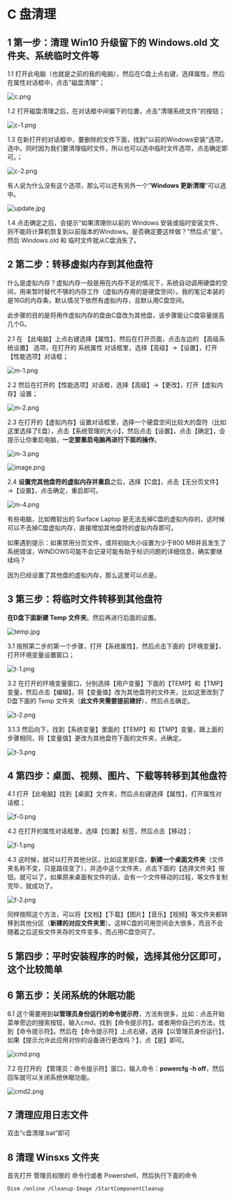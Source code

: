 # C 盘清理

## 1 第一步：清理 Win10 升级留下的 Windows.old 文件夹、系统临时文件等

1.1 打开此电脑（也就是之前的我的电脑），然后在C盘上点右键，选择属性，然后在属性对话框中，点击"磁盘清理"；

![](/images/20230808/15073419776522795.png "c.png")

1.2 打开磁盘清理之后，在对话框中间偏下的位置，点击"清理系统文件"的按钮；

![](/images/20230808/15073419775961942.png "c-1.png")

1.3 在新打开的对话框中，要删除的文件下面，找到"以前的Windows安装"选项，选中。同时因为我们要清理临时文件，所以也可以选中临时文件选项，点击确定即可。；

![](/images/20230808/15073419774840238.png "c-2.png")

有人说为什么没有这个选项，那么可以还有另外一个"**Windows 更新清理**"可以选中。

![update.jpg](https://img.icoa.cn/20191211/15760718743069517.jpg "update.jpg")

1.4 点击确定之后，会提示"如果清理你以前的 Windows 安装或临时安装文件，则不能将计算机恢复到以前版本的Windows。是否确定要这样做？"然后点"是"。然后 Windows.old 和 临时文件就从C盘消失了。

## 2 第二步：转移虚拟内存到其他盘符

什么是虚拟内存？虚拟内存一般是用在内存不足的情况下，系统自动调用硬盘的空间，用来暂时替代不够的内存工作（虚拟内存用的是硬盘空间）。我的笔记本装的是16G的内存条，默认情况下依然有虚拟内存，且默认用C盘空间。

此步骤的目的是将用作虚拟内存的盘由C盘改为其他盘，该步骤能让C盘容量提高几个G。

2.1 在 【此电脑】上点右键选择【属性】，然后在打开页面，点击左边的 【高级系统设置】 选项，在打开的 系统属性 对话框里，选择【高级】→【设置】，打开【性能选项】对话框；

![](/images/20230808/15073422038386625.png "m-1.png")

2.2 然后在打开的【性能选项】对话框，选择【高级】→【更改】，打开【虚拟内存】设置；

![](/images/20230808/15073422037238554.png "m-2.png")

2.3 在打开的【虚拟内存】设置对话框里，选择一个硬盘空间比较大的盘符（比如这里选择了E盘），点击【系统管理的大小】，然后点击【设置】，点击【确定】，会提示让你重启电脑，**一定要重启电脑再进行下面的操作**。

![](/images/20230808/15073422033873441.png "m-3.png")

![image.png](https://img.icoa.cn/20200114/15789655379605009.png "image.png")

2.4 **设置完其他盘符的虚拟内存并重启**之后，选择【C盘】，点击【无分页文件】→【设置】，点击确定，重启即可。

![](/images/20230808/15073422035555998.png "m-4.png")

有些电脑，比如微软出的 Surface Laptop 是无法去掉C盘的虚拟内存的，这时候可以不去掉C盘虚拟内存，直接增加其他盘符的虚拟内存即可。

如果遇到提示：如果禁用分页文件，或将初始大小设置为少于800 MB并且发生了系统错误，WINDOWS可能不会记录可能有助于标识问题的详细信息，确实要继续吗？

因为已经设置了其他盘的虚拟内存，那么这里可以点是。

## 3 第三步：将临时文件转移到其他盘符

**在D盘下面新建 Temp 文件夹**。然后再进行后面的设置。

![temp.jpg](https://img.icoa.cn/20190830/15671315358255888.jpg "temp.jpg")

3.1 按照第二步的第一个步骤，打开【系统属性】，然后点击下面的【环境变量】，打开环境变量设置窗口；

![t-1.png](/images/20230808/15073427895611067.png "t-1.png")

3.2 在打开的环境变量窗口，分别选择【用户变量】下面的【TEMP】和【TMP】变量，然后点击【编辑】，将【变量值】改为其他盘符的文件夹，比如这里改到了D盘下面的 Temp 文件夹（**此文件夹需要提前建好**），然后点击确定。

![t-2.png](/images/20230808/15073428261689496.png "t-2.png")

3.1.3 然后向下，找到【系统变量】里面的【TEMP】和【TMP】变量，跟上面的步骤相同，将【变量值】更改为其他盘符下面的文件夹，点确定。

![t-3.png](/images/20230808/15073430176491484.png "t-3.png")

## 4 第四步：桌面、视频、图片、下载等转移到其他盘符

4.1 打开【此电脑】找到【桌面】文件夹，然后点右键选择【属性】，打开属性对话框；

![](/images/20230808/15073434704635206.png "f-0.png")

4.2 在打开的属性对话框里，选择【位置】标签，然后点击【移动】；

![](/images/20230808/15073434701804578.png "f-1.png")

4.3 这时候，就可以打开其他分区，比如这里是E盘，**新建一个桌面文件夹**（文件夹名称不变，只是路径变了），并选中这个文件夹，点击下面的【选择文件夹】按钮。就可以了，如果原来桌面有文件的话，会有一个文件移动的过程，等文件复制完毕，就成功了。

![](/images/20230808/15073434702926282.png "f-2.png")

同样按照这个方法，可以将【文档】【下载】【图片】【音乐】【视频】等文件夹都转移到其他分区（**新建的对应文件夹里**）。这样C盘的可用空间会大很多，而且不会随着之后这些文件夹存的文件变多，而占用C盘空间了。

## 5 第四步：平时安装程序的时候，选择其他分区即可，这个比较简单

## 6 第五步：关闭系统的休眠功能

6.1 这个需要用到**以管理员身份运行的命令提示符**，方法有很多，比如：点击开始菜单旁边的搜索按钮，输入cmd，找到【命令提示符】。或者用你自己的方法，找到【命令提示符】。然后在【命令提示符】上点右键，选择【以管理员身份运行】，如果【提示允许此应用对你的设备进行更改吗？】，点【是】即可。

![](/images/20230808/15073439819283796.png "cmd.png")

7.2 在打开的 【管理员：命令提示符】窗口，输入命令：**powercfg -h off**，然后回车就可以关闭系统休眠功能。

![](/images/20230808/15073439889429915.png "cmd2.png")

## 7 清理应用日志文件

双击“c盘清理.bat”即可

## 8 清理 Winsxs 文件夹

首先打开 管理员权限的 命令行或者 Powershell，然后执行下面的命令

```sh
Dism /online /Cleanup-Image /StartComponentCleanup
```
